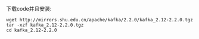 下载code并且安装: 

```shell
wget http://mirrors.shu.edu.cn/apache/kafka/2.2.0/kafka_2.12-2.2.0.tgz
tar -xzf kafka_2.12-2.2.0.tgz
cd kafka_2.12-2.2.0
```